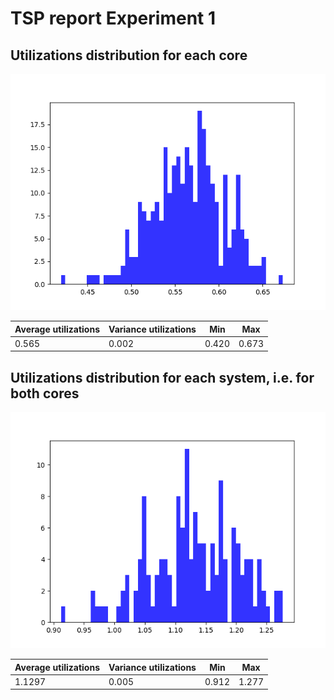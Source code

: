 # TSP report Experiment 1

## Utilizations distribution for each core

![ALT](./TSP_util_for_each_core.png)

| Average utilizations | Variance utilizations | Min | Max |
| ------ | ------ | ------ | ------ |
| 0.565 | 0.002 | 0.420 | 0.673 |

## Utilizations distribution for each system, i.e. for both cores

![ALT](./TSP_util_for_each_system.png)

| Average utilizations | Variance utilizations | Min | Max |
| ------ | ------ | ------ | ------ |
| 1.1297 | 0.005 | 0.912 | 1.277 |

